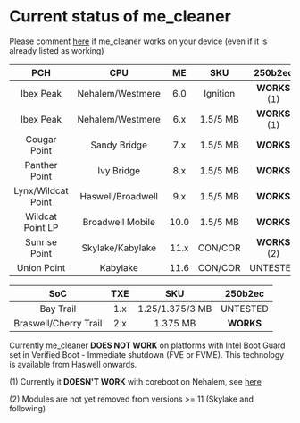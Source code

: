 # Current status of me_cleaner
Please comment [here](https://github.com/corna/me_cleaner/issues/3) if me_cleaner works on your device (even if it is already listed as working)

| PCH               | CPU               | ME   | SKU      | 250b2ec	 |
|:-----------------:|:-----------------:|:----:|:--------:|:------------:|
| Ibex Peak         | Nehalem/Westmere  | 6.0  | Ignition | **WORKS** (1)|
| Ibex Peak         | Nehalem/Westmere  | 6.x  | 1.5/5 MB | **WORKS** (1)|
| Cougar Point      | Sandy Bridge      | 7.x  | 1.5/5 MB | **WORKS**    |
| Panther Point     | Ivy Bridge        | 8.x  | 1.5/5 MB | **WORKS**    |
| Lynx/Wildcat Point| Haswell/Broadwell | 9.x  | 1.5/5 MB | **WORKS**    |
| Wildcat  Point LP | Broadwell Mobile	| 10.0 | 1.5/5 MB | **WORKS**    |
| Sunrise Point     | Skylake/Kabylake	| 11.x | CON/COR  | **WORKS** (2)|
| Union Point       | Kabylake	        | 11.6 | CON/COR  | UNTESTED     |

| SoC                   | TXE | SKU                  | 250b2ec      |
|:---------------------:|:---:|:--------------------:|:------------:|
| Bay Trail             | 1.x | 1.25/1.375/3 MB | UNTESTED     |
| Braswell/Cherry Trail | 2.x | 1.375 MB             | **WORKS**    |

Currently me_cleaner **DOES NOT WORK** on platforms with Intel Boot Guard set in Verified Boot - Immediate shutdown (FVE or FVME). This technology is available from Haswell onwards.

(1) Currently it **DOESN'T WORK** with coreboot on Nehalem, see [here](https://github.com/corna/me_cleaner/issues/19)

(2) Modules are not yet removed from versions >= 11 (Skylake and following)